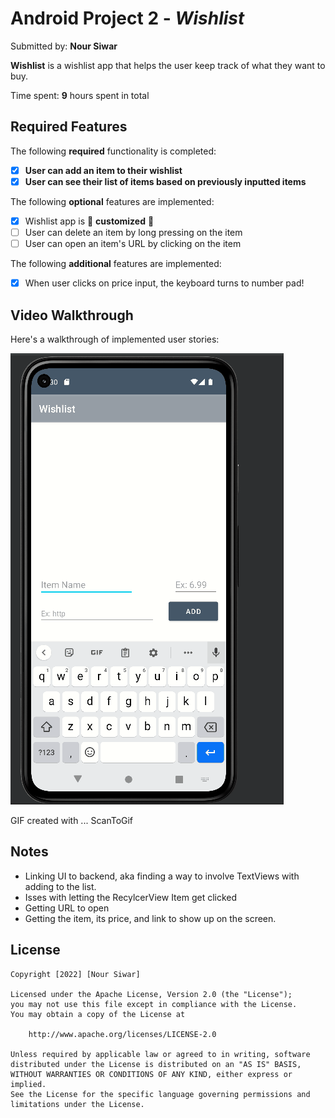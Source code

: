 # Android Project 2 - *Wishlist*

Submitted by: **Nour Siwar**

**Wishlist** is a wishlist app that helps the user keep track of what they want to buy.

Time spent: **9** hours spent in total

## Required Features

The following **required** functionality is completed:

- [X] **User can add an item to their wishlist**
- [X] **User can see their list of items based on previously inputted items**

The following **optional** features are implemented:

- [X] Wishlist app is 🎨 **customized** 🎨
- [ ] User can delete an item by long pressing on the item
- [ ] User can open an item's URL by clicking on the item

The following **additional** features are implemented:

* [X] When user clicks on price input, the keyboard turns to number pad!

## Video Walkthrough

Here's a walkthrough of implemented user stories:

<img src='WishList.gif' title='Gif Walkthrough' width='' alt='Gif Walkthrough' />

<!-- Tools -->
GIF created with ...  ScanToGif

## Notes

* Linking UI to backend, aka finding a way to involve TextViews with adding to the list. 
* Isses with letting the RecylcerView Item get clicked 
* Getting URL to open
* Getting the item, its price, and link to show up on the screen.

## License

    Copyright [2022] [Nour Siwar]

    Licensed under the Apache License, Version 2.0 (the "License");
    you may not use this file except in compliance with the License.
    You may obtain a copy of the License at

        http://www.apache.org/licenses/LICENSE-2.0

    Unless required by applicable law or agreed to in writing, software
    distributed under the License is distributed on an "AS IS" BASIS,
    WITHOUT WARRANTIES OR CONDITIONS OF ANY KIND, either express or implied.
    See the License for the specific language governing permissions and
    limitations under the License.
